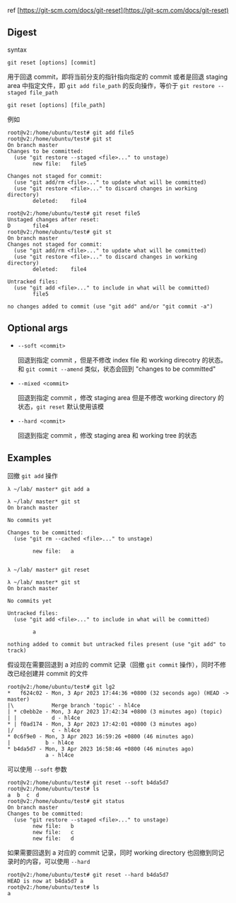 ref
[https://git-scm.com/docs/git-reset](https://git-scm.com/docs/git-reset)
## Digest
syntax
```
git reset [options] [commit]
```
用于回退 commit，即将当前分支的指针指向指定的 commit
或者是回退 staging area 中指定文件，即 `git add file_path` 的反向操作，等价于 `git restore --staged file_path`
```
git reset [options] [file_path]
```
例如
```
root@v2:/home/ubuntu/test# git add file5
root@v2:/home/ubuntu/test# git st
On branch master
Changes to be committed:
  (use "git restore --staged <file>..." to unstage)
        new file:   file5

Changes not staged for commit:
  (use "git add/rm <file>..." to update what will be committed)
  (use "git restore <file>..." to discard changes in working directory)
        deleted:    file4

root@v2:/home/ubuntu/test# git reset file5
Unstaged changes after reset:
D       file4
root@v2:/home/ubuntu/test# git st
On branch master
Changes not staged for commit:
  (use "git add/rm <file>..." to update what will be committed)
  (use "git restore <file>..." to discard changes in working directory)
        deleted:    file4

Untracked files:
  (use "git add <file>..." to include in what will be committed)
        file5

no changes added to commit (use "git add" and/or "git commit -a")
```
## Optional args

- `--soft <commit>`

  回退到指定 commit ，但是不修改 index file 和 working direcotry 的状态。和 `git commit --amend` 类似，状态会回到 "changes to be committed"

- `--mixed <commit>`

  回退到指定 commit ，修改 staging area 但是不修改 working directory 的状态，`git reset` 默认使用该模

- `--hard <commit>`

  回退到指定 commit ，修改 staging area 和 working tree 的状态

## Examples
回撤 `git add` 操作
```
λ ~/lab/ master* git add a
                                                                                                                                     
λ ~/lab/ master* git st
On branch master

No commits yet

Changes to be committed:
  (use "git rm --cached <file>..." to unstage)

        new file:   a

                                                                                                                                     
λ ~/lab/ master* git reset
                                                                                                                                     
λ ~/lab/ master* git st
On branch master

No commits yet

Untracked files:
  (use "git add <file>..." to include in what will be committed)

        a

nothing added to commit but untracked files present (use "git add" to track)
```
假设现在需要回退到 a 对应的 commit 记录（回撤 `git commit` 操作），同时不修改已经创建并 commit 的文件
```
root@v2:/home/ubuntu/test# git lg2
*   f624c02 - Mon, 3 Apr 2023 17:44:36 +0800 (32 seconds ago) (HEAD -> master)
|\            Merge branch 'topic' - hl4ce
| * c0ebb2e - Mon, 3 Apr 2023 17:42:34 +0800 (3 minutes ago) (topic)
| |           d - hl4ce
* | f0ad174 - Mon, 3 Apr 2023 17:42:01 +0800 (3 minutes ago)
|/            c - hl4ce
* 0c6f9e0 - Mon, 3 Apr 2023 16:59:26 +0800 (46 minutes ago)
|           b - hl4ce
* b4da5d7 - Mon, 3 Apr 2023 16:58:46 +0800 (46 minutes ago)
            a - hl4ce

```
可以使用 `--soft` 参数
```
root@v2:/home/ubuntu/test# git reset --soft b4da5d7
root@v2:/home/ubuntu/test# ls
a  b  c  d
root@v2:/home/ubuntu/test# git status
On branch master
Changes to be committed:
  (use "git restore --staged <file>..." to unstage)
        new file:   b
        new file:   c
        new file:   d
```
如果需要回退到 a 对应的 commit 记录，同时 working directory 也回撤到同记录时的内容，可以使用 `--hard`
```
root@v2:/home/ubuntu/test# git reset --hard b4da5d7
HEAD is now at b4da5d7 a
root@v2:/home/ubuntu/test# ls
a
```
